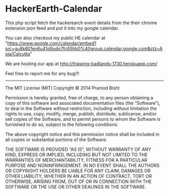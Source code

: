 HackerEarth-Calendar
======

This php script fetch the hackerearch event details from the their chrome extension json feed and put it into my google calendar.

You can also checkout my public HE calendar at "https://www.google.com/calendar/embed?src=gu8k601ev6u41q9udo7fc65hb0%40group.calendar.google.com&ctz=Asia/Calcutta"
	


We are hosting our app at http://thawing-badlands-1730.herokuapp.com/

Feel free to report me for any bug!!!








---------------------------------------------------------------------------------------


The MIT License (MIT)
Copyright © 2014 Pramod Bisht 

Permission is hereby granted, free of charge, to any person obtaining a copy of this software and associated documentation files (the “Software”), to deal in the Software without restriction, including without limitation the rights to use, copy, modify, merge, publish, distribute, sublicense, and/or sell copies of the Software, and to permit persons to whom the Software is furnished to do so, subject to the following conditions:

The above copyright notice and this permission notice shall be included in all copies or substantial portions of the Software.

THE SOFTWARE IS PROVIDED “AS IS”, WITHOUT WARRANTY OF ANY KIND, EXPRESS OR IMPLIED, INCLUDING BUT NOT LIMITED TO THE WARRANTIES OF MERCHANTABILITY, FITNESS FOR A PARTICULAR PURPOSE AND NONINFRINGEMENT. IN NO EVENT SHALL THE AUTHORS OR COPYRIGHT HOLDERS BE LIABLE FOR ANY CLAIM, DAMAGES OR OTHER LIABILITY, WHETHER IN AN ACTION OF CONTRACT, TORT OR OTHERWISE, ARISING FROM, OUT OF OR IN CONNECTION WITH THE SOFTWARE OR THE USE OR OTHER DEALINGS IN THE SOFTWARE.


 
